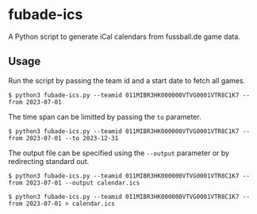 # fubade-ics
A Python script to generate iCal calendars from fussball.de game data.

## Usage

Run the script by passing the team id and a start date to fetch all games.

``` text
$ python3 fubade-ics.py --teamid 011MIBR3HK000000VTVG0001VTR8C1K7 --from 2023-07-01
```

The time span can be limitted by passing the `to` parameter.

``` text
$ python3 fubade-ics.py --teamid 011MIBR3HK000000VTVG0001VTR8C1K7 --from 2023-07-01 --to 2023-12-31
```

The output file can be specified using the `--output` parameter or by redirecting standard out.

``` text
$ python3 fubade-ics.py --teamid 011MIBR3HK000000VTVG0001VTR8C1K7 --from 2023-07-01 --output calendar.ics
```

``` text
$ python3 fubade-ics.py --teamid 011MIBR3HK000000VTVG0001VTR8C1K7 --from 2023-07-01 > calendar.ics
```
